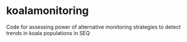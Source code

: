 # koalamonitoring
Code for assessing power of alternative monitoring strategies to detect trends in koala populations in SEQ 
